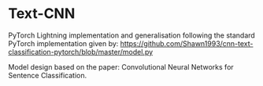 # Text-CNN

PyTorch Lightning implementation and generalisation following the standard PyTorch implementation given by: https://github.com/Shawn1993/cnn-text-classification-pytorch/blob/master/model.py

Model design based on the paper: Convolutional Neural Networks for Sentence Classification.
